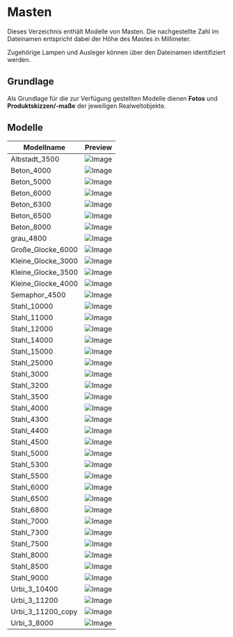 # Masten
Dieses Verzeichnis enthält Modelle von Masten. Die nachgestellte Zahl im Dateinamen entspricht dabei der Höhe des Mastes in Millimeter.

Zugehörige Lampen und Ausleger können über den Dateinamen identifiziert werden.

## Grundlage
Als Grundlage für die zur Verfügung gestellten Modelle dienen **Fotos** und **Produktskizzen/-maße** der jeweiligen Realweltobjekte. 
## Modelle 
 | Modellname | Preview | 
 | --- | --- | 
| Albstadt_3500 |![Image](../../Thumbnails/Masten\Albstadt_3500.jpg)| 
| Beton_4000 |![Image](../../Thumbnails/Masten\Beton_4000.jpg)| 
| Beton_5000 |![Image](../../Thumbnails/Masten\Beton_5000.jpg)| 
| Beton_6000 |![Image](../../Thumbnails/Masten\Beton_6000.jpg)| 
| Beton_6300 |![Image](../../Thumbnails/Masten\Beton_6300.jpg)| 
| Beton_6500 |![Image](../../Thumbnails/Masten\Beton_6500.jpg)| 
| Beton_8000 |![Image](../../Thumbnails/Masten\Beton_8000.jpg)| 
| grau_4800 |![Image](../../Thumbnails/Masten\grau_4800.jpg)| 
| Große_Glocke_6000 |![Image](../../Thumbnails/Masten\Große_Glocke_6000.jpg)| 
| Kleine_Glocke_3000 |![Image](../../Thumbnails/Masten\Kleine_Glocke_3000.jpg)| 
| Kleine_Glocke_3500 |![Image](../../Thumbnails/Masten\Kleine_Glocke_3500.jpg)| 
| Kleine_Glocke_4000 |![Image](../../Thumbnails/Masten\Kleine_Glocke_4000.jpg)| 
| Semaphor_4500 |![Image](../../Thumbnails/Masten\Semaphor_4500.jpg)| 
| Stahl_10000 |![Image](../../Thumbnails/Masten\Stahl_10000.jpg)| 
| Stahl_11000 |![Image](../../Thumbnails/Masten\Stahl_11000.jpg)| 
| Stahl_12000 |![Image](../../Thumbnails/Masten\Stahl_12000.jpg)| 
| Stahl_14000 |![Image](../../Thumbnails/Masten\Stahl_14000.jpg)| 
| Stahl_15000 |![Image](../../Thumbnails/Masten\Stahl_15000.jpg)| 
| Stahl_25000 |![Image](../../Thumbnails/Masten\Stahl_25000.jpg)| 
| Stahl_3000 |![Image](../../Thumbnails/Masten\Stahl_3000.jpg)| 
| Stahl_3200 |![Image](../../Thumbnails/Masten\Stahl_3200.jpg)| 
| Stahl_3500 |![Image](../../Thumbnails/Masten\Stahl_3500.jpg)| 
| Stahl_4000 |![Image](../../Thumbnails/Masten\Stahl_4000.jpg)| 
| Stahl_4300 |![Image](../../Thumbnails/Masten\Stahl_4300.jpg)| 
| Stahl_4400 |![Image](../../Thumbnails/Masten\Stahl_4400.jpg)| 
| Stahl_4500 |![Image](../../Thumbnails/Masten\Stahl_4500.jpg)| 
| Stahl_5000 |![Image](../../Thumbnails/Masten\Stahl_5000.jpg)| 
| Stahl_5300 |![Image](../../Thumbnails/Masten\Stahl_5300.jpg)| 
| Stahl_5500 |![Image](../../Thumbnails/Masten\Stahl_5500.jpg)| 
| Stahl_6000 |![Image](../../Thumbnails/Masten\Stahl_6000.jpg)| 
| Stahl_6500 |![Image](../../Thumbnails/Masten\Stahl_6500.jpg)| 
| Stahl_6800 |![Image](../../Thumbnails/Masten\Stahl_6800.jpg)| 
| Stahl_7000 |![Image](../../Thumbnails/Masten\Stahl_7000.jpg)| 
| Stahl_7300 |![Image](../../Thumbnails/Masten\Stahl_7300.jpg)| 
| Stahl_7500 |![Image](../../Thumbnails/Masten\Stahl_7500.jpg)| 
| Stahl_8000 |![Image](../../Thumbnails/Masten\Stahl_8000.jpg)| 
| Stahl_8500 |![Image](../../Thumbnails/Masten\Stahl_8500.jpg)| 
| Stahl_9000 |![Image](../../Thumbnails/Masten\Stahl_9000.jpg)| 
| Urbi_3_10400 |![Image](../../Thumbnails/Masten\Urbi_3_10400.jpg)| 
| Urbi_3_11200 |![Image](../../Thumbnails/Masten\Urbi_3_11200.jpg)| 
| Urbi_3_11200_copy |![Image](../../Thumbnails/Masten\Urbi_3_11200_copy.jpg)| 
| Urbi_3_8000 |![Image](../../Thumbnails/Masten\Urbi_3_8000.jpg)| 
